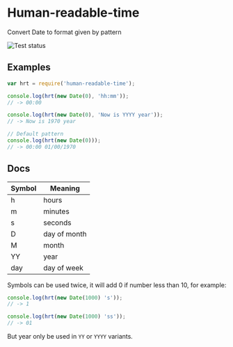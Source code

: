 # Human-readable-time

Convert Date to format given by pattern

![Test status](https://api.travis-ci.org/G07cha/human-readable-time.svg)

## Examples

```javascript
var hrt = require('human-readable-time');

console.log(hrt(new Date(0), 'hh:mm'));
// -> 00:00

console.log(hrt(new Date(0), 'Now is YYYY year'));
// -> Now is 1970 year

// Default pattern
console.log(hrt(new Date(0)));
// -> 00:00 01/00/1970
```

## Docs

|Symbol|Meaning|
|------|-------|
| h | hours |
| m | minutes  |
| s | seconds |
| D | day of month |
| M | month |
| YY | year |
| day | day of week|

Symbols can be used twice, it will add 0 if number less than 10, for example:

```javascript
console.log(hrt(new Date(1000) 's'));
// -> 1

console.log(hrt(new Date(1000) 'ss'));
// -> 01
```

But year only be used in `YY` or `YYYY` variants.